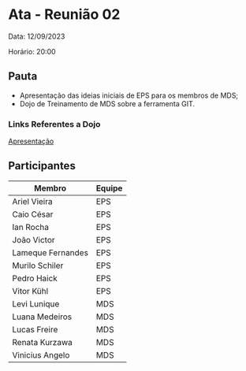 # Ata - Reunião 02

Data: 12/09/2023

Horário: 20:00

## Pauta

- Apresentação das ideias iniciais de EPS para os membros de MDS;
- Dojo de Treinamento de MDS sobre a ferramenta GIT.

### Links Referentes a Dojo

[Apresentação](https://www.canva.com/design/DAFuFAdHW4U/gH9QH7uM4RaaHbPWH6lI3w/edit)

## Participantes
|Membro|Equipe|
|--|--|
|Ariel Vieira|EPS|
|Caio César|EPS|
|Ian Rocha|EPS|
|João Victor|EPS|
|Lameque Fernandes|EPS|
|Murilo Schiler|EPS|
|Pedro Haick|EPS|
|Vitor Kühl|EPS|
|Levi Lunique|MDS|
|Luana Medeiros|MDS|
|Lucas Freire|MDS|
|Renata Kurzawa|MDS|
|Vinicius Angelo|MDS|